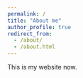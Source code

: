 ```yaml
---
permalink: /
title: "About me"
author_profile: true
redirect_from: 
  - /about/
  - /about.html
---
```


This is my website now.
